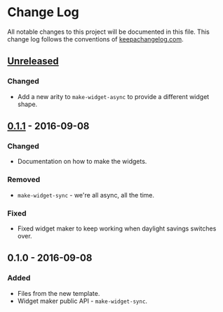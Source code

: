 # Change Log
All notable changes to this project will be documented in this file. This change log follows the conventions of [keepachangelog.com](http://keepachangelog.com/).

## [Unreleased]
### Changed
- Add a new arity to `make-widget-async` to provide a different widget shape.

## [0.1.1] - 2016-09-08
### Changed
- Documentation on how to make the widgets.

### Removed
- `make-widget-sync` - we're all async, all the time.

### Fixed
- Fixed widget maker to keep working when daylight savings switches over.

## 0.1.0 - 2016-09-08
### Added
- Files from the new template.
- Widget maker public API - `make-widget-sync`.

[Unreleased]: https://github.com/your-name/cloc-webhook/compare/0.1.1...HEAD
[0.1.1]: https://github.com/your-name/cloc-webhook/compare/0.1.0...0.1.1
